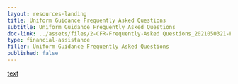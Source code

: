 ```yaml
---
layout: resources-landing
title: Uniform Guidance Frequently Asked Questions
subtitle: Uniform Guidance Frequently Asked Questions
doc-link: ../assets/files/2-CFR-Frequently-Asked Questions_2021050321-FINAL.docx.pdf
type: financial-assistance
filler: Uniform Guidance Frequently Asked Questions
published: false
---
```


<a href="{{ site.baseurl }}/assets/files/2-CFR-Frequently-Asked Questions_2021050321-FINAL.docx.pdf">text</a>
